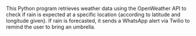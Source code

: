 This Python program retrieves weather data using the OpenWeather API to check if rain is expected at a specific location {according to latitude and longitude given}. If rain is forecasted, it sends a WhatsApp alert via Twilio to remind the user to bring an umbrella.
